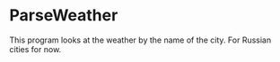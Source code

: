 # ParseWeather
This program looks at the weather by the name of the city. For Russian cities for now.
